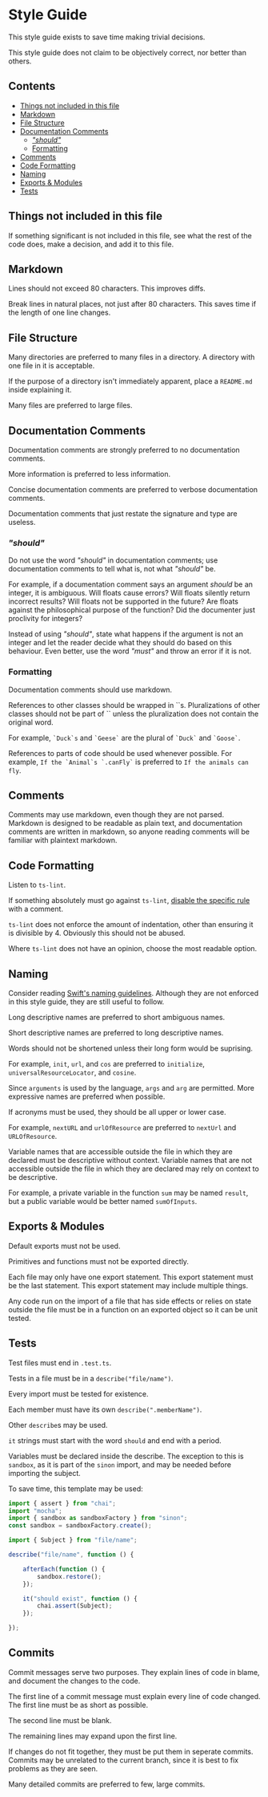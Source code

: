 # Style Guide

This style guide exists to save time making trivial decisions.

This style guide does not claim to be objectively correct,
nor better than others.

## Contents

- [Things not included in this file](#things-not-included-in-this-file)
- [Markdown](#markdown)
- [File Structure](#file-structure)
- [Documentation Comments](#documentation-comments)
    - [_"should"_](#should)
    - [Formatting](#formatting)
- [Comments](#comments)
- [Code Formatting](#code-formatting)
- [Naming](#naming)
- [Exports & Modules](#exports-modules)
- [Tests](#tests)

## Things not included in this file

If something significant is not included in this file,
see what the rest of the code does, make a decision, and add it to this file.

## Markdown

Lines should not exceed 80 characters.
This improves diffs.

Break lines in natural places, not just after 80 characters.
This saves time if the length of one line changes.

## File Structure

Many directories are preferred to many files in a directory.
A directory with one file in it is acceptable.

If the purpose of a directory isn't immediately apparent,
place a `README.md` inside explaining it.

Many files are preferred to large files.

## Documentation Comments

Documentation comments are strongly preferred to no documentation comments.

More information is preferred to less information.

Concise documentation comments are preferred to verbose documentation comments.

Documentation comments that just restate the signature and type are useless.

### _"should"_

Do not use the word _"should"_ in documentation comments;
use documentation comments to tell what is, not what _"should"_ be.

For example, if a documentation comment says an argument _should_ be an integer,
it is ambiguous.
Will floats cause errors?
Will floats silently return incorrect results?
Will floats not be supported in the future?
Are floats against the philosophical purpose of the function?
Did the documenter just proclivity for integers?

Instead of using _"should"_,
state what happens if the argument is not an integer
and let the reader decide what they should do based on this behaviour.
Even better, use the word _"must"_ and throw an error if it is not.

### Formatting

Documentation comments should use markdown.

References to other classes should be wrapped in \`\`s.
Pluralizations of other classes should not be part of \`\`
unless the pluralization does not contain the original word.

For example, `` `Duck`s `` and `` `Geese` ``
are the plural of `` `Duck` `` and `` `Goose` ``.

References to parts of code should be used whenever possible.
For example, `` If the `Animal`s `.canFly` ``
is preferred to `If the animals can fly`.

## Comments

Comments may use markdown, even though they are not parsed.
Markdown is designed to be readable as plain text,
and documentation comments are written in markdown,
so anyone reading comments will be familiar with plaintext markdown.

## Code Formatting

Listen to `ts-lint`.

If something absolutely must go against `ts-lint`,
[disable the specific rule](ts-lint) with a comment.

[ts-lint]: https://palantir.github.io/tslint/usage/rule-flags/

`ts-lint` does not enforce the amount of indentation,
other than ensuring it is divisible by 4.
Obviously this should not be abused.

Where `ts-lint` does not have an opinion,
choose the most readable option.

## Naming

Consider reading [Swift's naming guidelines](swift-names).
Although they are not enforced in this style guide,
they are still useful to follow.

[swift-names]: https://swift.org/documentation/api-design-guidelines/#naming

Long descriptive names are preferred to short ambiguous names.

Short descriptive names are preferred to long descriptive names.

Words should not be shortened unless their long form would be suprising.

For example, `init`, `url`, and `cos`
are preferred to `initialize`, `universalResourceLocator`, and `cosine`.

Since `arguments` is used by the language,
`args` and `arg` are permitted.
More expressive names are preferred when possible.

If acronyms must be used, they should be all upper or lower case.

For example, `nextURL` and `urlOfResource` are preferred to `nextUrl` and `URLOfResource`.

Variable names that are accessible outside the file
in which they are declared must be descriptive without context.
Variable names that are not accessible outside the file
in which they are declared may rely on context to be descriptive.

For example, a private variable in the function `sum` may be named `result`,
but a public variable would be better named `sumOfInputs`.

## Exports & Modules

Default exports must not be used.

Primitives and functions must not be exported directly.

Each file may only have one export statement.
This export statement must be the last statement.
This export statement may include multiple things.

Any code run on the import of a file
that has side effects or relies on state outside the file
must be in a function on an exported object
so it can be unit tested.

## Tests

Test files must end in `.test.ts`.

Tests in a file must be in a `describe("file/name")`.

Every import must be tested for existence.

Each member must have its own `describe(".memberName")`.

Other `describe`s may be used.

`it` strings must start with the word `should`
and end with a period.

Variables must be declared inside the describe.
The exception to this is `sandbox`,
as it is part of the `sinon` import,
and may be needed before importing the subject.

To save time, this template may be used:

```ts
import { assert } from "chai";
import "mocha";
import { sandbox as sandboxFactory } from "sinon";
const sandbox = sandboxFactory.create();

import { Subject } from "file/name";

describe("file/name", function () {

    afterEach(function () {
        sandbox.restore();
    });

    it("should exist", function () {
        chai.assert(Subject);
    });

});
```

## Commits

Commit messages serve two purposes.
They explain lines of code in blame,
and document the changes to the code.

The first line of a commit message must explain every line of code changed.
The first line must be as short as possible.

The second line must be blank.

The remaining lines may expand upon the first line.

If changes do not fit together, they must be put them in seperate commits.
Commits may be unrelated to the current branch,
since it is best to fix problems as they are seen.

Many detailed commits are preferred to few, large commits.
